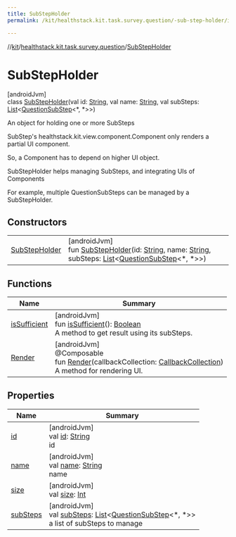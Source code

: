 ```yaml
---
title: SubStepHolder
permalink: /kit/healthstack.kit.task.survey.question/-sub-step-holder/index.html

---
```

//[kit](/kit.html)/[healthstack.kit.task.survey.question](../index.html)/[SubStepHolder](index.html)



# SubStepHolder



[androidJvm]\
class [SubStepHolder](index.html)(val id: [String](https://kotlinlang.org/api/latest/jvm/stdlib/kotlin/-string/index.html), val name: [String](https://kotlinlang.org/api/latest/jvm/stdlib/kotlin/-string/index.html), val subSteps: [List](https://kotlinlang.org/api/latest/jvm/stdlib/kotlin.collections/-list/index.html)&lt;[QuestionSubStep](../-question-sub-step/index.html)&lt;*, *&gt;&gt;)

An object for holding one or more SubSteps



SubStep's healthstack.kit.view.component.Component only renders a partial UI component.



So, a Component has to depend on higher UI object.



SubStepHolder helps managing SubSteps, and integrating UIs of Components



For example, multiple QuestionSubSteps can be managed by a SubStepHolder.



## Constructors


| | |
|---|---|
| [SubStepHolder](-sub-step-holder.html) | [androidJvm]<br>fun [SubStepHolder](-sub-step-holder.html)(id: [String](https://kotlinlang.org/api/latest/jvm/stdlib/kotlin/-string/index.html), name: [String](https://kotlinlang.org/api/latest/jvm/stdlib/kotlin/-string/index.html), subSteps: [List](https://kotlinlang.org/api/latest/jvm/stdlib/kotlin.collections/-list/index.html)&lt;[QuestionSubStep](../-question-sub-step/index.html)&lt;*, *&gt;&gt;) |


## Functions


| Name | Summary |
|---|---|
| [isSufficient](is-sufficient.html) | [androidJvm]<br>fun [isSufficient](is-sufficient.html)(): [Boolean](https://kotlinlang.org/api/latest/jvm/stdlib/kotlin/-boolean/index.html)<br>A method to get result using its subSteps. |
| [Render](-render.html) | [androidJvm]<br>@Composable<br>fun [Render](-render.html)(callbackCollection: [CallbackCollection](../../healthstack.kit.task.base/-callback-collection/index.html))<br>A method for rendering UI. |


## Properties


| Name | Summary |
|---|---|
| [id](id.html) | [androidJvm]<br>val [id](id.html): [String](https://kotlinlang.org/api/latest/jvm/stdlib/kotlin/-string/index.html)<br>id |
| [name](name.html) | [androidJvm]<br>val [name](name.html): [String](https://kotlinlang.org/api/latest/jvm/stdlib/kotlin/-string/index.html)<br>name |
| [size](size.html) | [androidJvm]<br>val [size](size.html): [Int](https://kotlinlang.org/api/latest/jvm/stdlib/kotlin/-int/index.html) |
| [subSteps](sub-steps.html) | [androidJvm]<br>val [subSteps](sub-steps.html): [List](https://kotlinlang.org/api/latest/jvm/stdlib/kotlin.collections/-list/index.html)&lt;[QuestionSubStep](../-question-sub-step/index.html)&lt;*, *&gt;&gt;<br>a list of subSteps to manage |

